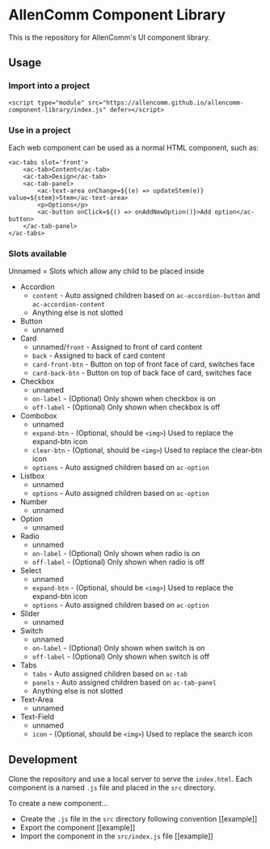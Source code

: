 # AllenComm Component Library

This is the repository for AllenComm's UI component library.

## Usage

### Import into a project

`<script type="module" src="https://allencomm.github.io/allencomm-component-library/index.js" defer></script>`

### Use in a project

Each web component can be used as a normal HTML component, such as:

```
<ac-tabs slot='front'>
	<ac-tab>Content</ac-tab>
	<ac-tab>Design</ac-tab>
	<ac-tab-panel>
		<ac-text-area onChange=${(e) => updateStem(e)} value=${stem}>Stem</ac-text-area>
		<p>Options</p>
		<ac-button onClick=${() => onAddNewOption()}>Add option</ac-button>
	</ac-tab-panel>
</ac-tabs>
```

### Slots available

Unnamed = Slots which allow any child to be placed inside

- Accordion
	- `content` - Auto assigned children based on `ac-accordion-button` and `ac-accordion-content`
	- Anything else is not slotted
- Button
	- unnamed
- Card
	- unnamed/`front` - Assigned to front of card content
	- `back` - Assigned to back of card content
	- `card-front-btn` - Button on top of front face of card, switches face
	- `card-back-btn` - Button on top of back face of card, switches face
- Checkbox
	- unnamed
	- `on-label` - (Optional) Only shown when checkbox is on
	- `off-label` - (Optional) Only shown when checkbox is off
- Combobox
	- unnamed
	- `expand-btn` - (Optional, should be `<img>`) Used to replace the expand-btn icon
	- `clear-btn` - (Optional, should be `<img>`) Used to replace the clear-btn icon
	- `options` - Auto assigned children based on `ac-option`
- Listbox
	- unnamed
	- `options` - Auto assigned children based on `ac-option`
- Number
	- unnamed
- Option
	- unnamed
- Radio
	- unnamed
	- `on-label` - (Optional) Only shown when radio is on
	- `off-label` - (Optional) Only shown when radio is off
- Select
	- unnamed
	- `expand-btn` - (Optional, should be `<img>`) Used to replace the expand-btn icon
	- `options` - Auto assigned children based on `ac-option`
- Slider
	- unnamed
- Switch
	- unnamed
	- `on-label` - (Optional) Only shown when switch is on
	- `off-label` - (Optional) Only shown when switch is off
- Tabs
	- `tabs` - Auto assigned children based on `ac-tab`
	- `panels` - Auto assigned children based on `ac-tab-panel`
	- Anything else is not slotted
- Text-Area
	- unnamed
- Text-Field
	- unnamed
	- `icon` - (Optional, should be `<img>`) Used to replace the search icon

## Development

Clone the repository and use a local server to serve the `index.html`. Each component is a named `.js` file and placed in the `src` directory.

To create a new component...

- Create the `.js` file in the `src` directory following convention [[example]]
- Export the component [[example]]
- Import the component in the `src/index.js` file [[example]]
